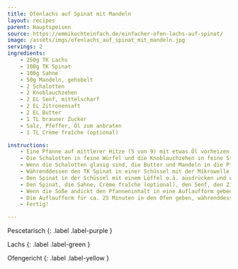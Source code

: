 ```yaml
---
title: Ofenlachs auf Spinat mit Mandeln
layout: recipes
parent: Hauptspeisen
source: https://emmikochteinfach.de/einfacher-ofen-lachs-auf-spinat/
image: /assets/imgs/ofenlachs_auf_spinat_mit_mandeln.jpg
servings: 2
ingredients:
    - 250g TK Lachs
    - 100g TK Spinat
    - 100g Sahne
    - 50g Mandeln, gehobelt
    - 2 Schalotten
    - 2 Knoblauchzehen
    - 2 EL Senf, mittelscharf
    - 2 EL Zitronensaft
    - 2 EL Butter
    - 1 TL brauner Zucker
    - Salz, Pfeffer, Öl zum anbraten
    - 1 TL Crème fraîche (optional)

instructions:
    - Eine Pfanne auf mittlerer Hitze (5 von 9) mit etwas Öl vorheizen, den Backofen auf 160°C Umluft vorheizen.
    - Die Schalotten in feine Würfel und die Knoblauchzehen in feine Streifen schneiden und in die Pfanne geben.
    - Wenn die Schalotten glasig sind, die Butter und Mandeln in die Pfanne geben.
    - Währenddessen den TK Spinat in einer Schüssel mit der Mikrowelle auf-/antauen (60-80 Sekunden bei 1000W).
    - Den Spinat in der Schüssel mit einem Löffel o.ä. ausdrücken und das überschüssige Wasser wegkippen.
    - Den Spinat, die Sahne, Crème fraîche (optional), den Senf, den Zitronensaft und den braunen Zucker in die Pfanne geben und vermischen. Mit Salz und Pfeffer würzen.
    - Wenn die Soße andickt den Pfanneninhalt in eine Auflaufform geben und den TK Lachs darauf legen. Die Oberseite vom Lachs mit etwas Öl bestreichen und salzen.
    - Die Auflaufform für ca. 25 Minuten in den Ofen geben, währenddessen eine Beilage zubereiten (Kartoffelpüree, Kroketten, Reis, ..).
    - Fertig!

---
```

Pescetarisch
{: .label .label-purple }

Lachs
{: .label .label-green }

Ofengericht
{: .label .label-yellow }
